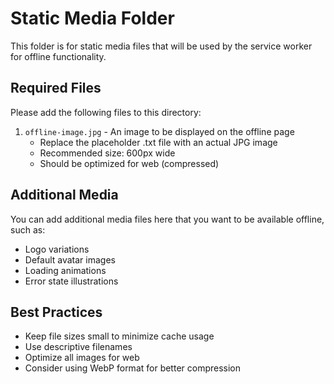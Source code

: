 # Static Media Folder

This folder is for static media files that will be used by the service worker for offline functionality.

## Required Files

Please add the following files to this directory:

1. `offline-image.jpg` - An image to be displayed on the offline page
   - Replace the placeholder .txt file with an actual JPG image
   - Recommended size: 600px wide
   - Should be optimized for web (compressed)

## Additional Media

You can add additional media files here that you want to be available offline, such as:

- Logo variations
- Default avatar images
- Loading animations
- Error state illustrations

## Best Practices

- Keep file sizes small to minimize cache usage
- Use descriptive filenames
- Optimize all images for web
- Consider using WebP format for better compression
